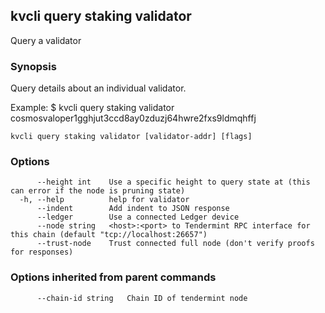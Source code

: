 <!--
title: validator
-->
## kvcli query staking validator

Query a validator

### Synopsis

Query details about an individual validator.

Example:
$ kvcli query staking validator cosmosvaloper1gghjut3ccd8ay0zduzj64hwre2fxs9ldmqhffj

```
kvcli query staking validator [validator-addr] [flags]
```

### Options

```
      --height int    Use a specific height to query state at (this can error if the node is pruning state)
  -h, --help          help for validator
      --indent        Add indent to JSON response
      --ledger        Use a connected Ledger device
      --node string   <host>:<port> to Tendermint RPC interface for this chain (default "tcp://localhost:26657")
      --trust-node    Trust connected full node (don't verify proofs for responses)
```

### Options inherited from parent commands

```
      --chain-id string   Chain ID of tendermint node
```

